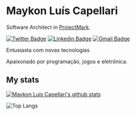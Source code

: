 # Maykon Luís Capellari 

Software Architect in [ProjectMark](https://www.linkedin.com/company/projectmark/).

[![Twitter Badge](https://img.shields.io/badge/-@maykoncapellari-006D99?style=flat-square&labelColor=006D99&logo=twitter&logoColor=white&link=https://twitter.com/maykoncapellari)](https://twitter.com/maykoncapellari) 
[![Linkedin Badge](https://img.shields.io/badge/-Maykon%20Capellari-006D99?style=flat-square&logo=Linkedin&logoColor=white&link=https://www.linkedin.com/in/maykoncapellari/)](https://www.linkedin.com/in/maykoncapellari/) 
[![Gmail Badge](https://img.shields.io/badge/-maykonluiscapellari@gmail.com-006D99?style=flat-square&logo=Gmail&logoColor=white&link=mailto:maykonluiscapellari@gmail.com)](mailto:maykonluiscapellari@gmail.com)

Entusiasta com novas tecnologias

Apaixonado por programação, jogos e eletrônica.

## My stats

[![Maykon Luís Capellari's github stats](https://github-readme-stats.vercel.app/api?username=maykon&show_icons=true&theme=dark)](https://github.com/maykon)

![Top Langs](https://github-readme-stats.vercel.app/api/top-langs/?username=maykon&show_icons=true&theme=dark)
